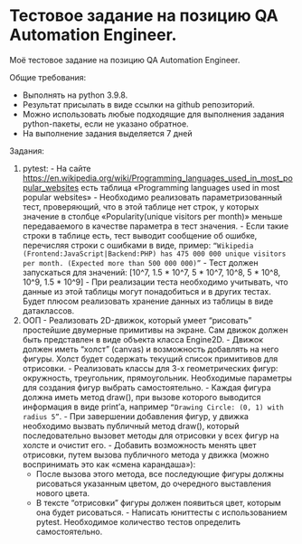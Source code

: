 # Тестовое задание на позицию QA Automation Engineer.
Моё тестовое задание на позицию QA Automation Engineer.

Общие требования:
- Выполнять на python 3.9.8.
- Результат присылать в виде ссылки на github репозиторий.
- Можно использовать любые подходящие для выполнения задания python-пакеты, если не указано обратное.
- На выполнение задания выделяется 7 дней

Задания:
  1. pytest:
    - На сайте https://en.wikipedia.org/wiki/Programming_languages_used_in_most_popular_websites есть таблица «Programming languages used in most popular websites»
    - Необходимо реализовать параметризованный тест, проверяющий, что в этой таблице нет строк, у которых значение в столбце «Popularity(unique visitors per month)» меньше передаваемого в качестве параметра в тест значения.
    - Если такие строки в таблице есть, тест выводит сообщение об ошибке, перечисляя строки с ошибками в виде, пример:
       `“Wikipedia (Frontend:JavaScript|Backend:PHP) has 475 000 000 unique visitors per month. (Expected more than 500 000 000)”`
    - Тест должен запускаться для значений: \[10^7, 1.5 * 10^7, 5 * 10^7, 10^8, 5 * 10^8, 10^9, 1.5 * 10^9\]
    - При реализации теста необходимо учитывать, что данные из этой таблицы могут понадобиться и в других тестах. Будет плюсом реализовать хранение данных из таблицы в виде датаклассов.
  2. ООП
    - Реализовать 2D-движок, который умеет “рисовать” простейшие двумерные примитивы на экране. Сам движок должен быть представлен в виде объекта класса Engine2D.
    - Движок должен иметь “холст” (canvas) и возможность добавлять на него фигуры. Холст будет содержать текущий список примитивов для отрисовки.
    - Реализовать классы для 3-х геометрических фигур: окружность, треугольник, прямоугольник. Необходимые параметры для создания фигур выбрать самостоятельно.
    - Каждая фигура должна иметь метод draw(), при вызове которого выводится информация в виде print’а, например `“Drawing Circle: (0, 1) with radius 5”`.
    - При завершении добавления фигур, у движка необходимо вызвать публичный метод draw(), который последовательно вызовет методы для отрисовки у всех фигур на холсте и очистит его.
    - Добавить возможность менять цвет отрисовки, путем вызова публичного метода у движка (можно воспринимать это как «смена карандаша»):
      - После вызова этого метода, все последующие фигуры должны рисоваться указанным цветом, до очередного выставления нового цвета.
      - В тексте “отрисовки” фигуры должен появиться цвет, которым она будет рисоваться.
    - Написать юниттесты с использованием pytest. Необходимое количество тестов определить самостоятельно.

